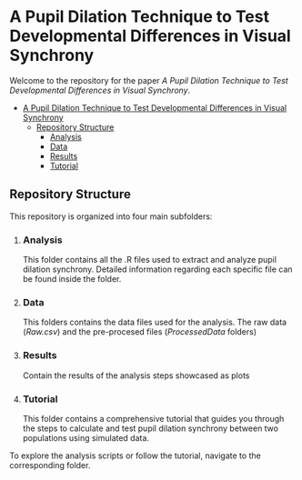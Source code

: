 # A Pupil Dilation Technique to Test Developmental Differences in Visual Synchrony

Welcome to the repository for the paper *A Pupil Dilation Technique to Test Developmental Differences in Visual Synchrony*.

- [A Pupil Dilation Technique to Test Developmental Differences in Visual Synchrony](#a-pupil-dilation-technique-to-test-developmental-differences-in-visual-synchrony)
  * [Repository Structure](#repository-structure)
    + [Analysis](#analysis)
    + [Data](#data)
    + [Results](#results)
    + [Tutorial](#tutorial)



## Repository Structure
This repository is organized into four main subfolders:
1. ### Analysis

    This folder contains all the .R files used to extract and analyze pupil dilation synchrony.
    Detailed information regarding each specific file can be found inside the folder.

2. ### Data
    This folders contains the data files used for the analysis. The raw data (*Raw.csv*) and the pre-procesed files (*ProcessedData* folders)

3. ### Results
    Contain the results of the analysis steps showcased as plots

2. ### Tutorial

    This folder contains a comprehensive tutorial that guides you through the steps to calculate and test pupil dilation synchrony between two populations using simulated data.

To explore the analysis scripts or follow the tutorial, navigate to the corresponding folder.


